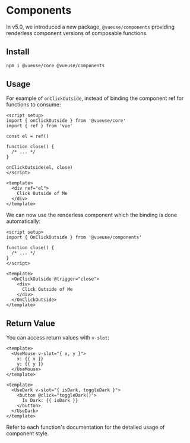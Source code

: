 # Components

In v5.0, we introduced a new package, `@vueuse/components` providing renderless component versions of composable functions.

## Install

```bash
npm i @vueuse/core @vueuse/components
```

## Usage

For example of `onClickOutside`, instead of binding the component ref for functions to consume:

```vue
<script setup>
import { onClickOutside } from '@vueuse/core'
import { ref } from 'vue'

const el = ref()

function close() {
  /* ... */
}

onClickOutside(el, close)
</script>

<template>
  <div ref="el">
    Click Outside of Me
  </div>
</template>
```

We can now use the renderless component which the binding is done automatically:

```vue
<script setup>
import { OnClickOutside } from '@vueuse/components'

function close() {
  /* ... */
}
</script>

<template>
  <OnClickOutside @trigger="close">
    <div>
      Click Outside of Me
    </div>
  </OnClickOutside>
</template>
```

## Return Value

You can access return values with `v-slot`:

```vue
<template>
  <UseMouse v-slot="{ x, y }">
    x: {{ x }}
    y: {{ y }}
  </UseMouse>
</template>
```

```vue
<template>
  <UseDark v-slot="{ isDark, toggleDark }">
    <button @click="toggleDark()">
      Is Dark: {{ isDark }}
    </button>
  </UseDark>
</template>
```

Refer to each function's documentation for the detailed usage of component style.
